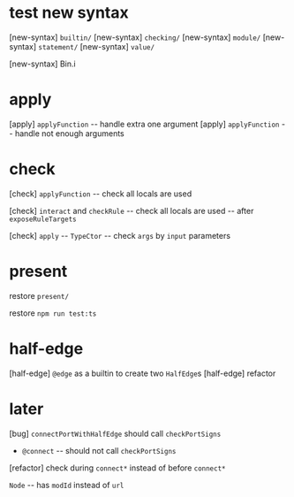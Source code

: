 # test new syntax

[new-syntax] `builtin/`
[new-syntax] `checking/`
[new-syntax] `module/`
[new-syntax] `statement/`
[new-syntax] `value/`

[new-syntax] Bin.i

# apply

[apply] `applyFunction` -- handle extra one argument
[apply] `applyFunction` -- handle not enough arguments

# check

[check] `applyFunction` -- check all locals are used

[check] `interact` and `checkRule` -- check all locals are used -- after `exposeRuleTargets`

[check] `apply` -- `TypeCtor` -- check `args` by `input` parameters

# present

restore `present/`

restore `npm run test:ts`

# half-edge

[half-edge] `@edge` as a builtin to create two `HalfEdge`s
[half-edge] refactor

# later

[bug] `connectPortWithHalfEdge` should call `checkPortSigns`

- `@connect` -- should not call `checkPortSigns`

[refactor] check during `connect*` instead of before `connect*`

`Node` -- has `modId` instead of `url`
